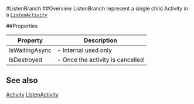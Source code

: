 #ListenBranch
##Overview
ListenBranch represent a single child Activity in a [`ListenActivity`](ListenActivity.html)


##Properties
<table class="table table-condensed table-bordered">
    <thead>
<tr>
<th>Property</th>
<th>Description</th>
</tr>
</thead>
<tbody>
<tr><td>IsWaitingAsync</td><td> - Internal used only</td></tr>
<tr><td>IsDestroyed</td><td> - Once the activity is cancelled</td></tr>
</tbody></table>



## See also

[Activity](Activity.html)
[ListenActivity](ListenActivity.html)